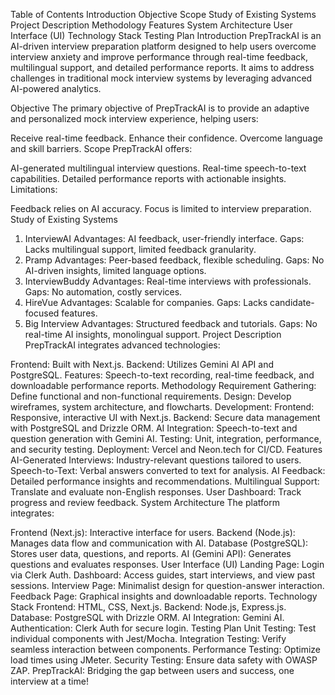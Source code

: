 Table of Contents
Introduction
Objective
Scope
Study of Existing Systems
Project Description
Methodology
Features
System Architecture
User Interface (UI)
Technology Stack
Testing Plan
Introduction
PrepTrackAI is an AI-driven interview preparation platform designed to help users overcome interview anxiety and improve performance through real-time feedback, multilingual support, and detailed performance reports. It aims to address challenges in traditional mock interview systems by leveraging advanced AI-powered analytics.

Objective
The primary objective of PrepTrackAI is to provide an adaptive and personalized mock interview experience, helping users:

Receive real-time feedback.
Enhance their confidence.
Overcome language and skill barriers.
Scope
PrepTrackAI offers:

AI-generated multilingual interview questions.
Real-time speech-to-text capabilities.
Detailed performance reports with actionable insights.
Limitations:

Feedback relies on AI accuracy.
Focus is limited to interview preparation.
Study of Existing Systems
1. InterviewAI
Advantages: AI feedback, user-friendly interface.
Gaps: Lacks multilingual support, limited feedback granularity.
2. Pramp
Advantages: Peer-based feedback, flexible scheduling.
Gaps: No AI-driven insights, limited language options.
3. InterviewBuddy
Advantages: Real-time interviews with professionals.
Gaps: No automation, costly services.
4. HireVue
Advantages: Scalable for companies.
Gaps: Lacks candidate-focused features.
5. Big Interview
Advantages: Structured feedback and tutorials.
Gaps: No real-time AI insights, monolingual support.
Project Description
PrepTrackAI integrates advanced technologies:

Frontend: Built with Next.js.
Backend: Utilizes Gemini AI API and PostgreSQL.
Features: Speech-to-text recording, real-time feedback, and downloadable performance reports.
Methodology
Requirement Gathering: Define functional and non-functional requirements.
Design: Develop wireframes, system architecture, and flowcharts.
Development:
Frontend: Responsive, interactive UI with Next.js.
Backend: Secure data management with PostgreSQL and Drizzle ORM.
AI Integration: Speech-to-text and question generation with Gemini AI.
Testing: Unit, integration, performance, and security testing.
Deployment: Vercel and Neon.tech for CI/CD.
Features
AI-Generated Interviews: Industry-relevant questions tailored to users.
Speech-to-Text: Verbal answers converted to text for analysis.
AI Feedback: Detailed performance insights and recommendations.
Multilingual Support: Translate and evaluate non-English responses.
User Dashboard: Track progress and review feedback.
System Architecture
The platform integrates:

Frontend (Next.js): Interactive interface for users.
Backend (Node.js): Manages data flow and communication with AI.
Database (PostgreSQL): Stores user data, questions, and reports.
AI (Gemini API): Generates questions and evaluates responses.
User Interface (UI)
Landing Page: Login via Clerk Auth.
Dashboard: Access guides, start interviews, and view past sessions.
Interview Page: Minimalist design for question-answer interaction.
Feedback Page: Graphical insights and downloadable reports.
Technology Stack
Frontend: HTML, CSS, Next.js.
Backend: Node.js, Express.js.
Database: PostgreSQL with Drizzle ORM.
AI Integration: Gemini AI.
Authentication: Clerk Auth for secure login.
Testing Plan
Unit Testing: Test individual components with Jest/Mocha.
Integration Testing: Verify seamless interaction between components.
Performance Testing: Optimize load times using JMeter.
Security Testing: Ensure data safety with OWASP ZAP.
PrepTrackAI: Bridging the gap between users and success, one interview at a time!

